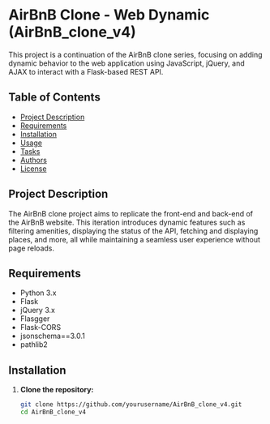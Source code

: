 # AirBnB Clone - Web Dynamic (AirBnB_clone_v4)

This project is a continuation of the AirBnB clone series, focusing on adding dynamic behavior to the web application using JavaScript, jQuery, and AJAX to interact with a Flask-based REST API.

## Table of Contents

- [Project Description](#project-description)
- [Requirements](#requirements)
- [Installation](#installation)
- [Usage](#usage)
- [Tasks](#tasks)
- [Authors](#authors)
- [License](#license)

## Project Description

The AirBnB clone project aims to replicate the front-end and back-end of the AirBnB website. This iteration introduces dynamic features such as filtering amenities, displaying the status of the API, fetching and displaying places, and more, all while maintaining a seamless user experience without page reloads.

## Requirements

- Python 3.x
- Flask
- jQuery 3.x
- Flasgger
- Flask-CORS
- jsonschema==3.0.1
- pathlib2

## Installation

1. **Clone the repository:**
   ```bash
   git clone https://github.com/yourusername/AirBnB_clone_v4.git
   cd AirBnB_clone_v4
